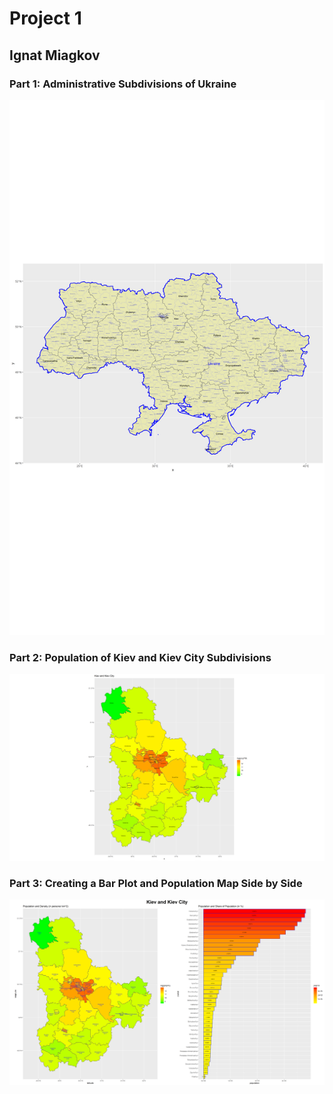 # Project 1 
## Ignat Miagkov

### Part 1: Administrative Subdivisions of Ukraine
![](ukraine_adm2.png)

### Part 2: Population of Kiev and Kiev City Subdivisions
![](ukr_pop19.png)

### Part 3: Creating a Bar Plot and Population Map Side by Side
![](kiev_kievcity.png)


